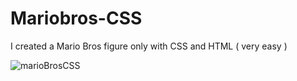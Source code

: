 # Mariobros-CSS
I created a Mario Bros figure only with CSS and HTML ( very easy )

![marioBrosCSS](https://user-images.githubusercontent.com/76445704/123516398-2b062f80-d69c-11eb-9eeb-500b16ccadd2.jpg)
